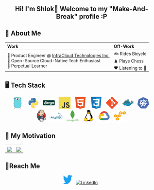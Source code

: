  <h2 align="center">  Hi! I'm Shlok👋 Welcome to my "Make-And-Break" profile :P </h2>

 ## 🎯 About Me

<center>

| Work | Off-Work |
| :--- | :--- |
| 🚀 Product Engineer @ [InfraCloud Technologies Inc.](//infracloud.io) <br/>🔰 Open-Source Cloud-Native Tech Enthusiast <br/>🌱 Perpetual Learner | 🚲 Rides Bicycle <br/>♟️	Plays Chess <br/>♥️ Listening to 🎵 |

</center>

## 🖥️ Tech Stack

<p  align="center">
  <img src="https://github.com/devicons/devicon/blob/master/icons/go/go-original.svg" alt="Golang" width="40" height="40" /> &nbsp;
  <img src="https://github.com/devicons/devicon/blob/master/icons/python/python-original.svg" alt="Python" width="40" height="40" /> &nbsp;
  <img src="https://github.com/devicons/devicon/blob/master/icons/django/django-original.svg" alt="Django" width="40" height="40" /> &nbsp;
  <img src="https://github.com/devicons/devicon/blob/master/icons/javascript/javascript-original.svg" alt="JavaScript" width="40" height="40" /> &nbsp;
  <img src="https://github.com/devicons/devicon/blob/master/icons/html5/html5-original.svg" alt="HTML5" width="40" height="40" /> &nbsp;
  <img src="https://github.com/devicons/devicon/blob/master/icons/css3/css3-original.svg" alt="CSS3" width="40" height="40" /> &nbsp;
  <img src="https://github.com/devicons/devicon/blob/master/icons/git/git-original.svg" alt="Git" width="40" height="40" /> &nbsp;
  <img src="https://github.com/devicons/devicon/blob/master/icons/docker/docker-original.svg" alt="Docker" width="40" height="40" /> &nbsp;
  <img src="https://github.com/devicons/devicon/blob/master/icons/kubernetes/kubernetes-plain.svg" alt="Kubernetes" width="40" height="40" /> &nbsp;
  <img src="https://github.com/devicons/devicon/blob/master/icons/jenkins/jenkins-original.svg" alt="Jenkins" width="40" height="40" /> &nbsp;
  <img src="https://github.com/devicons/devicon/blob/master/icons/mysql/mysql-plain-wordmark.svg" alt="MySQL" width="40" height="40"/> &nbsp;
  <img src="https://github.com/devicons/devicon/blob/master/icons/mongodb/mongodb-plain-wordmark.svg" alt="MongoDB" width="40" height="40"/> &nbsp;
  <img src="https://github.com/devicons/devicon/blob/master/icons/linux/linux-original.svg" alt="Linux" width="40" height="40" /> &nbsp;
  <img src="https://github.com/devicons/devicon/blob/master/icons/googlecloud/googlecloud-original.svg" alt="GoogleCloud" width="40" height="40" /> &nbsp;
  <img src="https://github.com/devicons/devicon/blob/master/icons/amazonwebservices/amazonwebservices-original.svg" alt="AWS" width="40" height="40" /> &nbsp;
</p>


## 💪 My Motivation

<table>
  <tr>
    <th>
      <img src="https://github-readme-stats.vercel.app/api?username=shlokchaudhari9&show_icons=true&custom_title=Shlok's GitHub Stats&count_private=true&theme=blueberry" align="center" />
    </th>
    <th>
      <img src="https://github-readme-streak-stats.herokuapp.com/?user=shlokchaudhari9&hide_border=true&theme=blueberry" align="center" />
    </th>
  </tr>
</table>

## 🔗Reach Me

<p  align="center">
  <a href="https://twitter.com/shlokchaudhari9"><img src="https://github.com/devicons/devicon/blob/master/icons/twitter/twitter-original.svg" alt="Twitter" width="30" height="30"/></a> &nbsp;
  <a href="https://www.linkedin.com/in/shlokchaudhari9/"><img src="https://image.flaticon.com/icons/png/512/174/174857.png" alt="LinkedIn" width="30" height="30"/></a> &nbsp;
</p>
